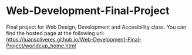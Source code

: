 # Web-Development-Final-Project

 Final project for Web Design, Development and Accesibility class. You can find the hosted page at the following url:
 https://juansoliveres.github.io/Web-Development-Final-Project/worldcup_home.html
 
